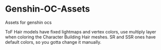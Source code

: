 # Genshin-OC-Assets
Assets for genshin ocs



ToF Hair models have fixed lightmaps and vertex colors, use multiply layer when coloring the Character Building Hair meshes.
SR and SSR ones have default colors, so you gotta change it manually.
